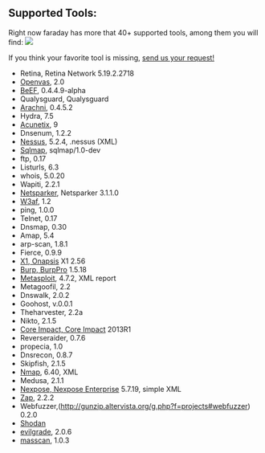 Supported Tools:
---
Right now faraday has more that 40+ supported tools, among them you will find: 
![](https://raw.github.com/wiki/infobyte/faraday/images/plugins/Plugins.png)

If you think your favorite tool is missing, [send us your request!](https://github.com/infobyte/faraday/issues/new)
* Retina, Retina Network 5.19.2.2718
* [Openvas](https://twitter.com/openvas), 2.0
* [BeEF](https://twitter.com/beefproject), 0.4.4.9-alpha
* Qualysguard, Qualysguard
* [Arachni](https://twitter.com/ArachniScanner), 0.4.5.2
* Hydra, 7.5
* [Acunetix](https://twitter.com/acunetix), 9
* Dnsenum, 1.2.2
* [Nessus](https://twitter.com/tenablesecurity), 5.2.4, .nessus (XML)
* [Sqlmap](https://twitter.com/sqlmap), sqlmap/1.0-dev
* ftp, 0.17
* Listurls, 6.3
* whois, 5.0.20
* Wapiti, 2.2.1
* [Netsparker](https://twitter.com/Netsparker), Netsparker 3.1.1.0
* [W3af](https://twitter.com/w3af), 1.2
* ping, 1.0.0
* Telnet, 0.17
* Dnsmap, 0.30
* Amap, 5.4
* arp-scan, 1.8.1
* Fierce, 0.9.9
* [X1, Onapsis](https://twitter.com/onapsis) X1 2.56
* [Burp, BurpPro](https://twitter.com/Burp_Suite) 1.5.18 
* [Metasploit](https://twitter.com/metasploit), 4.7.2, XML report
* Metagoofil, 2.2
* Dnswalk, 2.0.2
* Goohost, v.0.0.1
* Theharvester, 2.2a
* Nikto, 2.1.5
* [Core Impact, Core Impact](https://twitter.com/CoreSecurity) 2013R1
* Reverseraider, 0.7.6
* propecia, 1.0
* Dnsrecon, 0.8.7
* Skipfish, 2.1.5
* [Nmap](https://twitter.com/nmap), 6.40, XML
* Medusa, 2.1.1
* [Nexpose, Nexpose Enterprise](https://twitter.com/rapid7) 5.7.19, simple XML
* [Zap](https://twitter.com/nikto), 2.2.2
* Webfuzzer,(http://gunzip.altervista.org/g.php?f=projects#webfuzzer) 0.2.0
* [Shodan](https://twitter.com/shodanhq)
* [evilgrade](http://twitter.com/infobytesec), 2.0.6
* [masscan](https://twitter.com/ErrataRob), 1.0.3